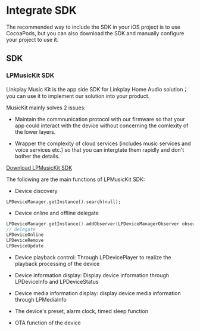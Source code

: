 # Integrate SDK

The recommended way to include the SDK in your iOS project is to use CocoaPods, but you can also download the SDK and manually configure your project to use it.

## SDK

### LPMusicKit SDK

Linkplay Music Kit is the app side SDK for Linkplay Home Audio solution；you can use it to implement our solution into your product.

MusicKit mainly solves 2 issues:

- Maintain the commnunication protocol with our firmware so that your app could interact with the device without concerning the comlexity of the lower layers.

- Wrapper the complexity of cloud services (includes music services and voice services etc.) so that you can intergtate them rapidly and don't bother the details.

[Download LPMusicKit SDK](https://github.com/linkplayapp/LPMusicKitAndroid)

The following are the main functions of LPMusicKit SDK:

- Device discovery
```
LPDeviceManager.getInstance().search(null);
```
- Device online and offline delegate
```ObjectiveC
LPDeviceManager.getInstance().addObserver(LPDeviceManagerObserver observer)
// delegate
LPDeviceOnline
LPDeviceRemove
LPDeviceUpdate
```

- Device playback control:
    Through LPDevicePlayer to realize the playback processing of the device


- Device information display: Display device information through LPDeviceInfo and LPDeviceStatus


- Device media information display: display device media information through LPMediaInfo


- The device's preset, alarm clock, timed sleep function

- OTA function of the device